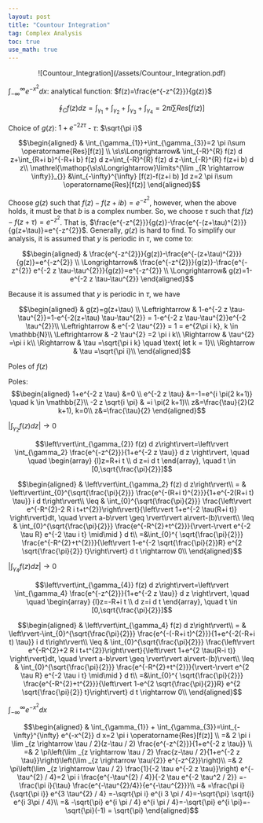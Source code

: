 ```yaml
---
layout: post
title: "Countour Integration"
tag: Complex Analysis
toc: true
use_math: true
---
```


<center>
![Countour_Integration](/assets/Countour_Integration.pdf)
</center>

$\int_{-\infty}^{\infty} e^{-x^{2}} d x$: analytical function: $f(z)=\frac{e^{-z^{2}}}{g(z)}$

$$\oint_C f(z) d z=\int_{\gamma_{1}}+\int_{\gamma_{2}}+\int_{\gamma_{3}}+\int_{\gamma_{4}}
= 2 \pi i \sum {Res}[f(z)] $$

Choice of $g(z)$: $1+e^{-2 z \tau}$ - $\tau$: $\sqrt{\pi i}$

$$\begin{aligned} 
    & \int_{\gamma_{1}}+\int_{\gamma_{3}}=2 \pi i\sum \operatorname{Res}[f(z)] \\ 
  \s\s\Longrightarrow& \int_{-R}^{R} f(z) d z+\int_{R+i b}^{-R+i b} f(z) d z=\int_{-R}^{R} f(z) d z-\int_{-R}^{R} f(z+i b) d z\\
  \mathrel{\mathop{\s\s\Longrightarrow}\limits^{\lim _{R \rightarrow \infty}}_{}} &\int_{-\infty}^{\infty} [f(z)-f(z+i b) ]d z=2 \pi i\sum \operatorname{Res}[f(z)]
\end{aligned}$$

Choose $g(z)$ such that $f(z)-f(z+i b)=e^{-z^2}$, however, when the above holds, it must be that $b$ is a complex number. So, we choose $\tau$ such that $f(z)-f(z+\tau)=e^{-z^2}$. That is, $\frac{e^{-z^{2}}}{g(z)}-\frac{e^{-(z+\tau)^{2}}}{g(z+\tau)}=e^{-z^{2}}$. Generally, $g(z)$ is hard to find. To simplify our analysis, it is assumed that $y$ is periodic in $\tau$, we come to:

$$\begin{aligned} 
      & \frac{e^{-z^{2}}}{g(z)}-\frac{e^{-(z+\tau)^{2}}}{g(z)}=e^{-z^{2}} \\ 
    \Longrightarrow& \frac{e^{-z^{2}}}{g(z)}-\frac{e^{-z^{2}} e^{-2 z \tau-\tau^{2}}}{g(z)}=e^{-z^{2}} \\
    \Longrightarrow& g(z)=1-e^{-2 z \tau-\tau^{2}}
\end{aligned}$$

Because it is assumed that $y$ is periodic in $\tau$, we have

$$\begin{aligned}
& g(z)=g(z+\tau) \\
\Leftrightarrow & 1-e^{-2 z \tau-\tau^{2}}=1-e^{-2(z+\tau) \tau-\tau^{2}} = 1-e^{-2 z \tau-\tau^{2}}e^{-2 \tau^{2}}\\
\Leftrightarrow & e^{-2 \tau^{2}} = 1 = e^{2\pi i k}, k \in \mathbb{N}\\
\Leftrightarrow & -2 \tau^{2} =2 \pi i k\\
\Rightarrow & \tau^{2} =\pi i k\\
\Rightarrow & \tau =\sqrt{\pi i k} \quad \text{ let k = 1}\\
\Rightarrow & \tau =\sqrt{\pi i}\\
\end{aligned}$$

Poles of $f(z)$

Poles: 
$$\begin{aligned} 
			 1+e^{-2 z \tau} &=0 \\ 
			 e^{-2 z \tau} &=-1=e^{i \pi(2 k+1)} \quad k \in \mathbb{Z}\\
			  -2 z \sqrt{i \pi} & =i \pi(2 k+1)\\
			  z&=\frac{\tau}{2}(2 k+1), k=0\\
			  z&=\frac{\tau}{2}
		\end{aligned}$$

$\left\rvert\int_{\gamma_2} f(z) d z\right\rvert \rightarrow 0$

$$\left\rvert\int_{\gamma_{2}} f(z) d z\right\rvert=\left\rvert \int_{\gamma_2} \frac{e^{-z^{2}}}{1+e^{-2 z \tau}} d z \right\rvert, \quad \quad \begin{array} 
			{l}z=R+i t \\ 
			 d z=i d t
		\end{array},  \quad t \in [0,\sqrt{\frac{\pi}{2}}]$$

$$\begin{aligned} 
  & \left\rvert\int_{\gamma_2} f(z) d z\right\rvert\\
  = & \left\rvert\int_{0}^{\sqrt{\frac{\pi}{2}}} \frac{e^{-(R+i t)^{2}}}{1+e^{-2(R+i t) \tau}} i d t\right\rvert\\
  \leq & \int_{0}^{\sqrt{\frac{\pi}{2}}} \frac{\left\rvert e^{-R^{2}-2 R i t+t^{2}}\right\rvert}{\left\rvert 1+e^{-2 \tau(R+i t)} \right\rvert}dt, \quad \rvert a-b\rvert \geq \rvert\rvert a\rvert-(b)\rvert\\
  \leq & \int_{0}^{\sqrt{\frac{\pi}{2}}} \frac{e^{-R^{2}+t^{2}}}{\rvert-\rvert e^{-2 \tau R} e^{-2 \tau i t} \mid\mid } d t\\
  =&\int_{0}^{ \sqrt{\frac{\pi}{2}}} \frac{e^{-R^{2}+t^{2}}}{\left\rvert 1-e^{-2 \sqrt{\frac{\pi}{2}}R} e^{2 \sqrt{\frac{\pi}{2}} t}\right\rvert} d t \rightarrow 0\\
\end{aligned}$$

$\left\rvert\int_{\gamma_4} f(z) d z\right\rvert \rightarrow 0$

$$\left\rvert\int_{\gamma_{4}} f(z) d z\right\rvert=\left\rvert \int_{\gamma_4} \frac{e^{-z^{2}}}{1+e^{-2 z \tau}} d z \right\rvert, \quad \quad \begin{array} 
			{l}z=-R+i t \\ 
			 d z=i d t
		\end{array},  \quad t \in [0,\sqrt{\frac{\pi}{2}}]$$
  
$$\begin{aligned} 
    & \left\rvert\int_{\gamma_4} f(z) d z\right\rvert\\
    = & \left\rvert-\int_{0}^{\sqrt{\frac{\pi}{2}}} \frac{e^{-(-R+i t)^{2}}}{1+e^{-2(-R+i t) \tau}} i d t\right\rvert\\
    \leq & \int_{0}^{\sqrt{\frac{\pi}{2}}} \frac{\left\rvert e^{-R^{2}+2 R i t+t^{2}}\right\rvert}{\left\rvert 1+e^{2 \tau(R-i t)} \right\rvert}dt, \quad \rvert a-b\rvert \geq \rvert\rvert a\rvert-(b)\rvert\\
    \leq & \int_{0}^{\sqrt{\frac{\pi}{2}}} \frac{e^{-R^{2}+t^{2}}}{\rvert-\rvert e^{2 \tau R} e^{-2 \tau i t} \mid\mid } d t\\
    =&\int_{0}^{ \sqrt{\frac{\pi}{2}}} \frac{e^{-R^{2}+t^{2}}}{\left\rvert 1-e^{2 \sqrt{\frac{\pi}{2}}R} e^{2 \sqrt{\frac{\pi}{2}} t}\right\rvert} d t \rightarrow 0\\
  \end{aligned}$$

$\int_{-\infty}^{\infty} e^{-x^{2}} d x$

$$\begin{aligned} 
	 & \int_{\gamma_{1}} + \int_{\gamma_{3}}=\int_{-\infty}^{\infty} e^{-x^{2}} d x=2 \pi i \operatorname{Res}[f(z)] \\ 
	=& 2 \pi i \lim _{z \rightarrow \tau / 2}(z-\tau / 2) \frac{e^{-z^{2}}}{1+e^{-2 z \tau}} \\
	=& 2 \pi\left(\lim _{z \rightarrow \tau / 2} \frac{z-\tau / 2}{1+e^{-2 z \tau}}\right)\left(\lim _{z \rightarrow \tau/{2}} e^{-z^{2}}\right)\\
	=& 2 \pi\left(\lim _{z \rightarrow \tau / 2} \frac{1}{-2 \tau e^{-2 z \tau}}\right) e^{-\tau^{2} / 4}=2 \pi i \frac{e^{-\tau^{2} / 4}}{-2 \tau e^{-2 \tau^2 / 2}} =-\frac{\pi i}{\tau} \frac{e^{-\tau^{2}/4}}{e^{-\tau^{2}}}\\
	=& =\frac{\pi i}{\sqrt{\pi i}} e^{3 \tau^{2} / 4} =-\sqrt{\pi i} e^{i 3 \pi / 4}=-\sqrt{\pi} \sqrt{i} e^{i 3\pi / 4}\\
	=& -\sqrt{\pi} e^{i \pi / 4} e^{i \pi / 4}=-\sqrt{\pi} e^{i \pi}=-\sqrt{\pi}(-1) = \sqrt{\pi}
\end{aligned}$$
